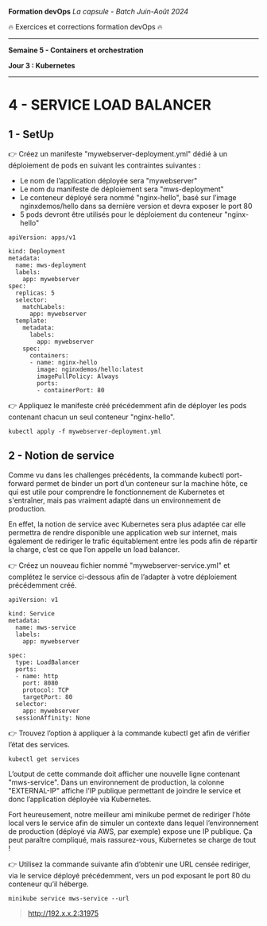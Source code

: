 **Formation devOps**
_La capsule - Batch Juin-Août 2024_

:fire: Exercices et corrections formation devOps :fire:

---

**Semaine 5 - Containers et orchestration**

**Jour 3 : Kubernetes**

---

# 4 - SERVICE LOAD BALANCER

## 1 - SetUp

👉 Créez un manifeste "mywebserver-deployment.yml" dédié à un déploiement de pods en suivant les 
contraintes suivantes :

- Le nom de l’application déployée sera "mywebserver"  
- Le nom du manifeste de déploiement sera "mws-deployment"  
- Le conteneur déployé sera nommé "nginx-hello", basé sur l’image nginxdemos/hello
dans sa dernière version et devra exposer le port 80  
- 5 pods devront être utilisés pour le déploiement du conteneur "nginx-hello"  

```
apiVersion: apps/v1

kind: Deployment
metadata:
  name: mws-deployment
  labels:
    app: mywebserver
spec:
  replicas: 5
  selector:
    matchLabels:
      app: mywebserver
  template:
    metadata:
      labels:
        app: mywebserver
    spec:
      containers:
      - name: nginx-hello
        image: nginxdemos/hello:latest
        imagePullPolicy: Always
        ports:
        - containerPort: 80
``` 

👉 Appliquez le manifeste créé précédemment afin de déployer les pods contenant chacun un seul conteneur "nginx-hello".

```
kubectl apply -f mywebserver-deployment.yml
```

## 2 - Notion de service

Comme vu dans les challenges précédents, la commande kubectl port-forward permet de binder un port d’un conteneur sur la machine hôte, ce qui est utile pour comprendre le fonctionnement de Kubernetes et s'entraîner, mais pas vraiment adapté dans un environnement de production.

En effet, la notion de service avec Kubernetes sera plus adaptée car elle permettra de rendre disponible une application web sur internet, mais également de rediriger le trafic équitablement entre les pods afin de répartir la charge, c’est ce que l’on appelle un load balancer.

👉 Créez un nouveau fichier nommé "mywebserver-service.yml" et complétez le service ci-dessous afin de l’adapter à votre déploiement précédemment créé.

```
apiVersion: v1

kind: Service
metadata:
  name: mws-service
  labels:
    app: mywebserver

spec:
  type: LoadBalancer
  ports:
  - name: http
    port: 8080
    protocol: TCP
    targetPort: 80
  selector:
    app: mywebserver
  sessionAffinity: None
```

👉 Trouvez l’option à appliquer à la commande kubectl get afin de vérifier l’état des services.

```
kubectl get services
```

L’output de cette commande doit afficher une nouvelle ligne contenant "mws-service". Dans un environnement de production, la colonne "EXTERNAL-IP" affiche l’IP publique permettant de joindre le service et donc l’application déployée via Kubernetes.

Fort heureusement, notre meilleur ami minikube permet de rediriger l’hôte local vers le service afin de simuler un contexte dans lequel l’environnement de production (déployé via AWS, par exemple) expose une IP publique. Ça peut paraître compliqué, mais rassurez-vous, Kubernetes se charge de tout !

👉 Utilisez la commande suivante afin d’obtenir une URL censée rediriger, via le service déployé précédemment, vers un pod exposant le port 80 du conteneur qu’il héberge.

```
minikube service mws-service --url
```
> http://192.x.x.2:31975

